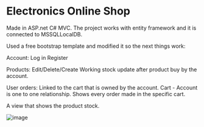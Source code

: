 # Electronics Online Shop

Made in ASP.net C# MVC. 
The project works with entity framework and it is connected to MSSQLLocalDB.

Used a free bootstrap template and modified it so the next things work:

Account:
Log in
Register

Products:
Edit/Delete/Create
Working stock update after product buy by the account.

User orders:
Linked to the cart that is owned by the account. Cart - Account is one to one relationship.
Shows every order made in the specific cart.

A view that shows the product stock.

![image](https://github.com/Nickeuu/ASP.net_MVC_ElectronicsOnlineShop/assets/23405524/acaef14d-cf53-4fd8-9833-56815fcd498b)
